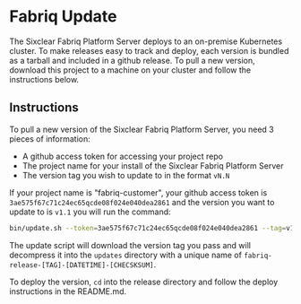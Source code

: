 # Fabriq Update

The Sixclear Fabriq Platform Server deploys to an on-premise Kubernetes cluster. To make releases
easy to track and deploy, each version is bundled as a tarball and included in a github release.
To pull a new version, download this project to a machine on your cluster and follow the instructions below.

## Instructions

To pull a new version of the Sixclear Fabriq Platform Server, you need 3 pieces of information:

- A github access token for accessing your project repo
- The project name for your install of the Sixclear Fabriq Platform Server
- The version tag you wish to update to in the format `vN.N`

If your project name is "fabriq-customer", your github access token is `3ae575f67c71c24ec65qcde08f024e040dea2861` and
the version you want to update to is `v1.1` you will run the command:

```bash
bin/update.sh --token=3ae575f67c71c24ec65qcde08f024e040dea2861 --tag=v1.1 --project=fabriq-customer
```

The update script will download the version tag you pass and will decompress it into the `updates` directory with
a unique name of `fabriq-release-[TAG]-[DATETIME]-[CHECSKSUM]`.

To deploy the version, `cd` into the release directory and follow the deploy instructions in the README.md.
